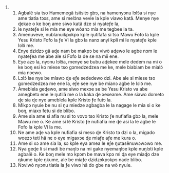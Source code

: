 <ol>
  <li>
    <ol>
      <li>Agbalẽ sia tso Hamemegã tsitsitɔ gbɔ, na hamenyɔnu lɔlɔ̃a si nye ame tiatia tɔxɛ, ame si melɔ̃na vevie la kple viawo katã. Menye nye ɖekae o ke boŋ ame siwo katã dze si nyateƒe la,</li>
      <li>le nyateƒe si le mía me eye wòanɔ mía me tegbee la ta.</li>
      <li>Amenuveve, nublanuikpɔkpɔ kple ŋutifafa si tso Mawu Fofo la kple Yesu Kristo Fofo la ƒe Vi la gbɔ la nanɔ anyi kpli mi le nyateƒe kple lɔlɔ̃ me.</li>
      <li>Enye dzidzɔ gã aɖe nam be makpɔ be viwò aɖewo le agbe nɔm le nyateƒea me abe ale si Fofo la de se na míi ene.</li>
      <li>Eye azɔ la, nyɔnu lɔlɔ̃a, menye se bubu aɖekee mele dedem na mi o ke boŋ esi ko miese tso gɔmedzedzea me ke, mele biabiam be mialɔ̃ mia nɔewo.</li>
      <li>Lɔlɔ̃ lae nye be míawɔ ɖe eƒe sededewo dzi. Abe ale si miese tso gɔmedzedzea me ene la, eƒe see nye be míanɔ agbe le lɔlɔ̃ me.</li>
      <li>Ameblela geɖewo, ame siwo mexɔe se be Yesu Kristo va abe amegbetɔ ene le ŋutilã me o la kaka ɖe xexeame. Ame siawo dometɔ ɖe sia ɖe nye ameblela kple Kristo ƒe futɔ la.</li>
      <li>Mikpɔ nyuie be nu si ŋu miedze agbagba le la nagage le mia si o ke boŋ, miaxɔ fetu si de blibo.</li>
      <li>Ame sia ame si afia nu si to vovo tso Kristo ƒe nufiafia gbɔ la, mele Mawu me o. Ke ame si lé Kristo ƒe nufiafia me ɖe asi la le agbe le Fofo la kple Vi la me.</li>
      <li>Ne ame aɖe va kple nufiafia si mesɔ ɖe Kristo tɔ dzi o la, migado woezɔ teti hã nɛ o eye migaxɔe ɖe miaƒe aƒe me kura o.</li>
      <li>Ame si xɔ ame sia la, sɔ kple eya amea le eƒe ŋutasẽnuwɔwɔwo me.</li>
      <li>Nya geɖe li si madi be maŋlɔ na mi gake nyemaŋlɔe kple nuŋlɔti kple agbalẽ o. Ke boŋ mele mɔ kpɔm be mava kpɔ mi ɖa eye míaɖo dze ŋkume kple ŋkume, ale be míaƒe dzidzɔkpɔkpɔ nade blibo.</li>
      <li>Nɔviwò nyɔnu tiatia la ƒe viwo hã do gbe na wò nyuie.</li>
    </ol>
  </li>
</ol>